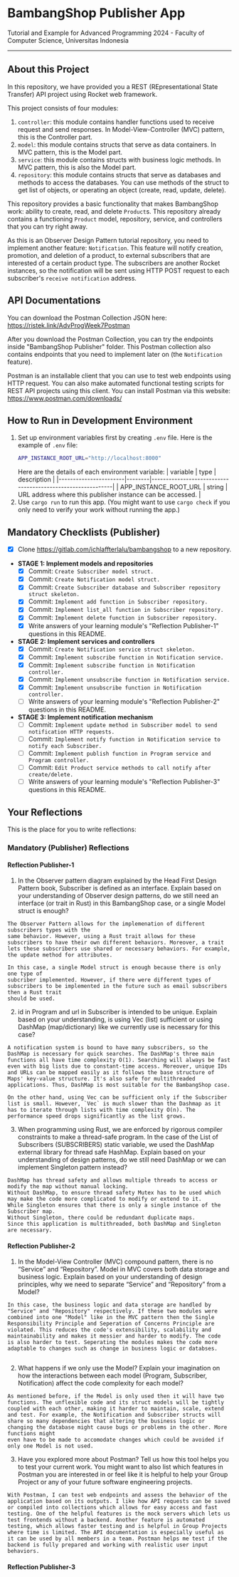 # BambangShop Publisher App
Tutorial and Example for Advanced Programming 2024 - Faculty of Computer Science, Universitas Indonesia

---

## About this Project
In this repository, we have provided you a REST (REpresentational State Transfer) API project using Rocket web framework.

This project consists of four modules:
1.  `controller`: this module contains handler functions used to receive request and send responses.
    In Model-View-Controller (MVC) pattern, this is the Controller part.
2.  `model`: this module contains structs that serve as data containers.
    In MVC pattern, this is the Model part.
3.  `service`: this module contains structs with business logic methods.
    In MVC pattern, this is also the Model part.
4.  `repository`: this module contains structs that serve as databases and methods to access the databases.
    You can use methods of the struct to get list of objects, or operating an object (create, read, update, delete).

This repository provides a basic functionality that makes BambangShop work: ability to create, read, and delete `Product`s.
This repository already contains a functioning `Product` model, repository, service, and controllers that you can try right away.

As this is an Observer Design Pattern tutorial repository, you need to implement another feature: `Notification`.
This feature will notify creation, promotion, and deletion of a product, to external subscribers that are interested of a certain product type.
The subscribers are another Rocket instances, so the notification will be sent using HTTP POST request to each subscriber's `receive notification` address.

## API Documentations

You can download the Postman Collection JSON here: https://ristek.link/AdvProgWeek7Postman

After you download the Postman Collection, you can try the endpoints inside "BambangShop Publisher" folder.
This Postman collection also contains endpoints that you need to implement later on (the `Notification` feature).

Postman is an installable client that you can use to test web endpoints using HTTP request.
You can also make automated functional testing scripts for REST API projects using this client.
You can install Postman via this website: https://www.postman.com/downloads/

## How to Run in Development Environment
1.  Set up environment variables first by creating `.env` file.
    Here is the example of `.env` file:
    ```bash
    APP_INSTANCE_ROOT_URL="http://localhost:8000"
    ```
    Here are the details of each environment variable:
    | variable              | type   | description                                                |
    |-----------------------|--------|------------------------------------------------------------|
    | APP_INSTANCE_ROOT_URL | string | URL address where this publisher instance can be accessed. |
2.  Use `cargo run` to run this app.
    (You might want to use `cargo check` if you only need to verify your work without running the app.)

## Mandatory Checklists (Publisher)
-   [x] Clone https://gitlab.com/ichlaffterlalu/bambangshop to a new repository.
-   **STAGE 1: Implement models and repositories**
    -   [x] Commit: `Create Subscriber model struct.`
    -   [x] Commit: `Create Notification model struct.`
    -   [x] Commit: `Create Subscriber database and Subscriber repository struct skeleton.`
    -   [x] Commit: `Implement add function in Subscriber repository.`
    -   [x] Commit: `Implement list_all function in Subscriber repository.`
    -   [x] Commit: `Implement delete function in Subscriber repository.`
    -   [x] Write answers of your learning module's "Reflection Publisher-1" questions in this README.
-   **STAGE 2: Implement services and controllers**
    -   [x] Commit: `Create Notification service struct skeleton.`
    -   [x] Commit: `Implement subscribe function in Notification service.`
    -   [x] Commit: `Implement subscribe function in Notification controller.`
    -   [x] Commit: `Implement unsubscribe function in Notification service.`
    -   [x] Commit: `Implement unsubscribe function in Notification controller.`
    -   [ ] Write answers of your learning module's "Reflection Publisher-2" questions in this README.
-   **STAGE 3: Implement notification mechanism**
    -   [ ] Commit: `Implement update method in Subscriber model to send notification HTTP requests.`
    -   [ ] Commit: `Implement notify function in Notification service to notify each Subscriber.`
    -   [ ] Commit: `Implement publish function in Program service and Program controller.`
    -   [ ] Commit: `Edit Product service methods to call notify after create/delete.`
    -   [ ] Write answers of your learning module's "Reflection Publisher-3" questions in this README.

## Your Reflections
This is the place for you to write reflections:

### Mandatory (Publisher) Reflections

#### Reflection Publisher-1
1. In the Observer pattern diagram explained by the Head First Design Pattern book, Subscriber is defined as an interface. Explain based on your understanding of Observer design patterns, do we still need an interface (or trait in Rust) in this BambangShop case, or a single Model struct is enough?

```
The Observer Pattern allows for the implemenation of different subscribers types with the
same behavior. However, using a Rust trait allows for these subscribers to have their own different behaviors. Moreover, a trait lets these subscribers use shared or necessary behaviors. For example, the update method for attributes.

In this case, a single Model struct is enough because there is only one type of
subcriber implemented. However, if there were different types of
subscribers to be implemented in the future such as email subscribers then a Rust trait
should be used.

```

2. id in Program and url in Subscriber is intended to be unique. Explain based on your understanding, is using Vec (list) sufficient or using DashMap (map/dictionary) like we currently use is necessary for this case?

```
A notification system is bound to have many subscribers, so the DashMap is necessary for quick searches. The DashMap's three main functions all have time complexity O(1). Searching will always be fast even with big lists due to constant-time access. Moreover, unique IDs and URLs can be mapped easily as it follows the base structure of Maps' key-value structure. It's also safe for multithreaded applications. Thus, DashMap is most suitable for the BambangShop case.

On the other hand, using Vec can be sufficient only if the Subscriber list is small. However, `Vec` is much slower than the Dashmap as it has to iterate through lists with time complexity O(n). The performance speed drops significantly as the list grows.
```

3. When programming using Rust, we are enforced by rigorous compiler constraints to make a thread-safe program. In the case of the List of Subscribers (SUBSCRIBERS) static variable, we used the DashMap external library for thread safe HashMap. Explain based on your understanding of design patterns, do we still need DashMap or we can implement Singleton pattern instead?

```
DashMap has thread safety and allows multiple threads to access or modify the map without manual locking.
Without DashMap, to ensure thread safety Mutex has to be used which may make the code more complicated to modify or extend to it.
While Singleton ensures that there is only a single instance of the Subscriber map.
Without Singleton, there could be redundant duplicate maps.
Since this application is multithreaded, both DashMap and Singleton are necessary.
```

#### Reflection Publisher-2

1. In the Model-View Controller (MVC) compound pattern, there is no “Service” and “Repository”. Model in MVC covers both data storage and business logic. Explain based on your understanding of design principles, why we need to separate “Service” and “Repository” from a Model?
```
In this case, the business logic and data storage are handled by
"Service" and "Repository" respectively. If these two modules were
combined into one "Model" like in the MVC pattern then the Single Responsibility Principle and Seperation of Concerns Principle are violated. This reduces the code's extensibility, scalability and maintainability and makes it messier and harder to modify. The code
is also harder to test. Seperating the modules makes the code more
adaptable to changes such as change in business logic or databses.
 
```

2. What happens if we only use the Model? Explain your imagination on how the interactions between each model (Program, Subscriber, Notification) affect the code complexity for each model?
```
As mentioned before, if the Model is only used then it will have two
functions. The unflexible code and its struct models will be tightly coupled with each other, making it harder to maintain, scale, extend and test. For example, the Notification and Subscriber structs will share so many dependencies that altering the business logic or changing the database might cause bugs or problems in the other. More functions might
even have to be made to accomodate changes which could be avoided if
only one Model is not used. 
```

3. Have you explored more about Postman? Tell us how this tool helps you to test your current work. You might want to also list which features in Postman you are interested in or feel like it is helpful to help your Group Project or any of your future software engineering projects.
```
With Postman, I can test web endpoints and assess the behavior of the application based on its outputs. I like how API requests can be saved or compiled into collections which allows for easy access and fast testing. One of the helpful features is the mock servers which lets us test frontends without a backend. Another feature is automated testing, which allows faster testing and is helpful in Group Projects where time is limited. The API documentation is especially useful as it can be used by all members in a team. Postman helps me test if the backend is fully prepared and working with realistic user input behaviors.
```

#### Reflection Publisher-3